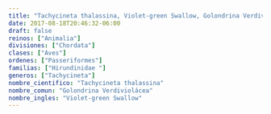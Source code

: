```yaml
---
title: "Tachycineta thalassina, Violet-green Swallow, Golondrina Verdiviolácea"
date: 2017-08-18T20:46:32-06:00
draft: false
reinos: ["Animalia"]
divisiones: ["Chordata"]
clases: ["Aves"]
ordenes: ["Passeriformes"]
familias: ["Hirundinidae "]
generos: ["Tachycineta"]
nombre_cientifico: "Tachycineta thalassina"
nombre_comun: "Golondrina Verdiviolácea"
nombre_ingles: "Violet-green Swallow"
---
```

